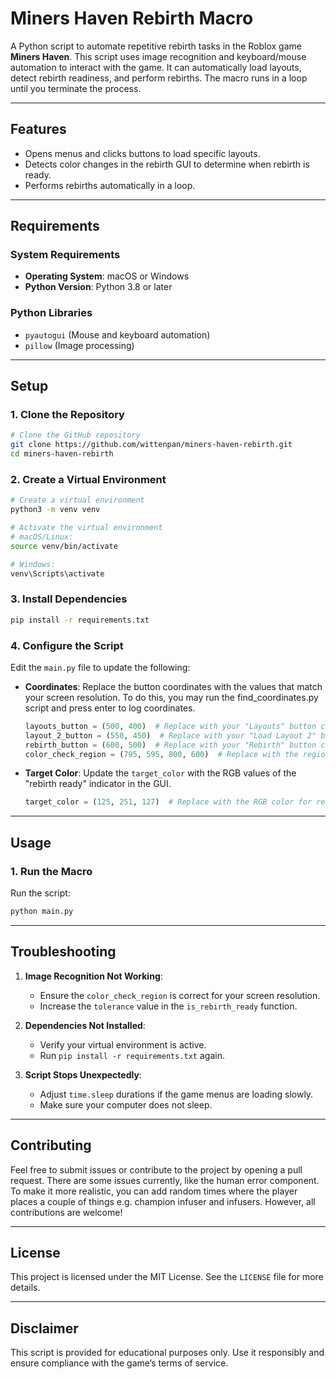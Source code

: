 # Miners Haven Rebirth Macro

A Python script to automate repetitive rebirth tasks in the Roblox game **Miners Haven**. This script uses image recognition and keyboard/mouse automation to interact with the game. It can automatically load layouts, detect rebirth readiness, and perform rebirths. The macro runs in a loop until you terminate the process.

---

## Features
- Opens menus and clicks buttons to load specific layouts.
- Detects color changes in the rebirth GUI to determine when rebirth is ready.
- Performs rebirths automatically in a loop.

---

## Requirements

### System Requirements
- **Operating System**: macOS or Windows
- **Python Version**: Python 3.8 or later

### Python Libraries
- `pyautogui` (Mouse and keyboard automation)
- `pillow` (Image processing)

---

## Setup

### 1. Clone the Repository
```bash
# Clone the GitHub repository
git clone https://github.com/wittenpan/miners-haven-rebirth.git
cd miners-haven-rebirth
```

### 2. Create a Virtual Environment
```bash
# Create a virtual environment
python3 -m venv venv

# Activate the virtual environment
# macOS/Linux:
source venv/bin/activate

# Windows:
venv\Scripts\activate
```

### 3. Install Dependencies
```bash
pip install -r requirements.txt
```

### 4. Configure the Script
Edit the `main.py` file to update the following:
- **Coordinates**: Replace the button coordinates with the values that match your screen resolution. To do this, you may run the find_coordinates.py script and press enter to log coordinates. 
  ```python
  layouts_button = (500, 400)  # Replace with your "Layouts" button coordinates
  layout_2_button = (550, 450)  # Replace with your "Load Layout 2" button coordinates
  rebirth_button = (600, 500)  # Replace with your "Rebirth" button coordinates
  color_check_region = (795, 595, 800, 600)  # Replace with the region of the rebirth GUI to check
  ```
- **Target Color**: Update the `target_color` with the RGB values of the "rebirth ready" indicator in the GUI.
  ```python
  target_color = (125, 251, 127)  # Replace with the RGB color for rebirth readiness, although it should be the same theoretically. Check to make sure.
  ```

---

## Usage

### 1. Run the Macro
Run the script:
```bash
python main.py
```

---

## Troubleshooting

1. **Image Recognition Not Working**:
   - Ensure the `color_check_region` is correct for your screen resolution.
   - Increase the `tolerance` value in the `is_rebirth_ready` function.

2. **Dependencies Not Installed**:
   - Verify your virtual environment is active.
   - Run `pip install -r requirements.txt` again.

3. **Script Stops Unexpectedly**:
   - Adjust `time.sleep` durations if the game menus are loading slowly.
   - Make sure your computer does not sleep.

---

## Contributing
Feel free to submit issues or contribute to the project by opening a pull request. There are some issues currently, like the human error component. To make it more realistic, you can add random times where the player places a couple of things e.g. champion infuser and infusers. However, all contributions are welcome!

---

## License
This project is licensed under the MIT License. See the `LICENSE` file for more details.

---

## Disclaimer
This script is provided for educational purposes only. Use it responsibly and ensure compliance with the game’s terms of service.

